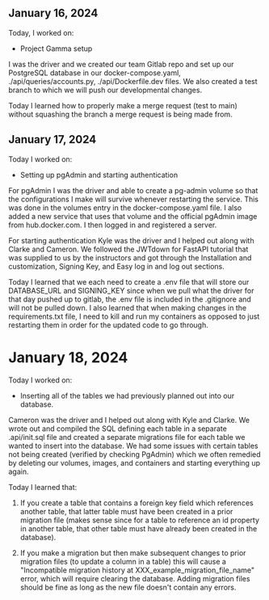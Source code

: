 ## January 16, 2024

Today, I worked on:

* Project Gamma setup

I was the driver and we created our team Gitlab repo and set up our PostgreSQL database in our docker-compose.yaml, ./api/queries/accounts.py, ./api/Dockerfile.dev files. We also created a test branch to which we will push our developmental changes.

Today I learned how to properly make a merge request (test to main) without squashing the branch a merge request is being made from.

## January 17, 2024

Today I worked on:

* Setting up pgAdmin and starting authentication

For pgAdmin I was the driver and able to create a pg-admin volume so that the configurations I make will survive whenever restarting the service. This was done in the volumes entry in the docker-compose.yaml file. I also added a new service that uses that volume and the official pgAdmin image from hub.docker.com. I then logged in and registered a server.

For starting authentication Kyle was the driver and I helped out along with Clarke and Cameron. We followed the JWTdown for FastAPI tutorial that was supplied to us by the instructors and got through the Installation and customization, Signing Key, and Easy log in and log out sections.

Today I learned that we each need to create a .env file that will store our DATABASE_URL and SIGNING_KEY since when we pull what the driver for that day pushed up to gitlab, the .env file is included in the .gitignore and will not be pulled down. I also learned that when making changes in the requirements.txt file, I need to kill and run my containers as opposed to just restarting them in order for the updated code to go through.

# January 18, 2024

Today I worked on:

* Inserting all of the tables we had previously planned out into our database.

Cameron was the driver and I helped out along with Kyle and Clarke. We wrote out and compiled the SQL defining each table in a separate .api/init.sql file and created a separate migrations file for each table we wanted to insert into the database. We had some issues with certain tables not being created (verified by checking PgAdmin) which we often remedied by deleting our volumes, images, and containers and starting everything up again.

Today I learned that:

1. If you create a table that contains a foreign key field which references another table, that latter table must have been created in a prior migration file (makes sense since for a table to reference an id property in another table, that other table must have already been created in the database).

2. If you make a migration but then make subsequent changes to prior migration files (to update a column in a table) this will cause a "Incompatible migration history at XXX_example_migration_file_name" error, which will require clearing the database. Adding migration files should be fine as long as the new file doesn't contain any errors.

